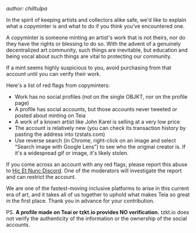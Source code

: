 _author: chilltulpa_

In the spirit of keeping artists and collectors alike safe, we'd like to explain what a copyminter is and what to do if you think you’ve encountered one.  

A copyminter is someone minting an artist's work that is not theirs, nor do they have the rights or blessing to do so.  With the advent of a genuinely decentralized art community, such things are inevitable, but education and being vocal about such things are vital to protecting our community.

If a mint seems highly suspicious to you, avoid purchasing from that account until you can verify their work. 

Here's a list of red flags from copyminters:

* Work has no social profiles (not on the single OBJKT, nor on the profile page)
* A profile has social accounts, but those accounts never tweeted or posted about minting on Teia
* A work of a known artist like John Karel is selling at a very low price
* The account is relatively new (you can check its transaction history by pasting the address into tzstats.com)
* Use reverse search (in Chrome, right-click on an image and select “Search image with Google Lens”) to see who the original creator is. If it's a widespread gif or image, it's likely stolen.

If you come across an account with any red flags, please report this abuse to [Hic Et Nunc Discord](https://discord.gg/72geN3hJaR). One of the moderators will investigate the report and can restrict the account.

We are one of the fastest-moving inclusive platforms to arise in this current era of art, and it takes all of us together to uphold what makes Teia so great in the first place.  Thank you in advance for your contribution.

PS. **A profile made on Teai or tzkt.io provides NO verification.** tzkt.io does not verify the authenticity of the information or the ownership of the social accounts.